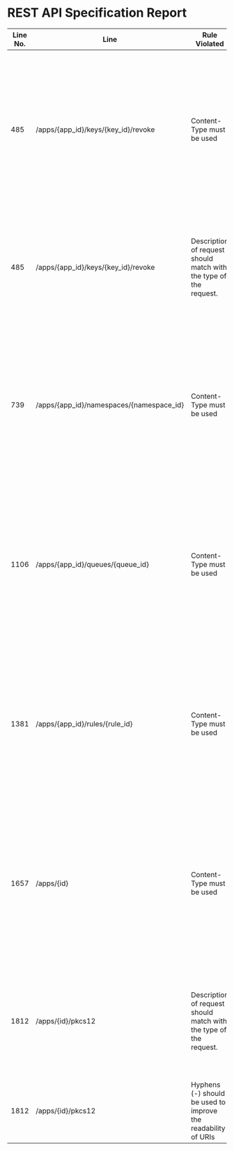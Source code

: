 REST API Specification Report
=============================
| Line No. | Line                                     | Rule Violated                                                     | Category | Severity | Rule Type | Software Quality Attributes    | Improvement Suggestion                                                                                                                                                                   |
| -------- | ---------------------------------------- | ----------------------------------------------------------------- | -------- | -------- | --------- | ------------------------------ | ---------------------------------------------------------------------------------------------------------------------------------------------------------------------------------------- |
| 485      | /apps/{app_id}/keys/{key_id}/revoke      | Content-Type must be used                                         | META     | CRITICAL | STATIC    | USABILITY, COMPATIBILITY       | Specify content type in 200 response in POST operation, because clients and servers rely on the value of this header to know how to process the sequence of bytes in the message body.   |
| 485      | /apps/{app_id}/keys/{key_id}/revoke      | Description of request should match with the type of the request. | META     | WARNING  | STATIC    | MAINTAINABILITY                | POST must be used to create a new resource in a collection or to execute controllers and not for other purposes The request should be of type: DELETE                                    |
| 739      | /apps/{app_id}/namespaces/{namespace_id} | Content-Type must be used                                         | META     | CRITICAL | STATIC    | USABILITY, COMPATIBILITY       | Specify content type in 204 response in DELETE operation, because clients and servers rely on the value of this header to know how to process the sequence of bytes in the message body. |
| 1106     | /apps/{app_id}/queues/{queue_id}         | Content-Type must be used                                         | META     | CRITICAL | STATIC    | USABILITY, COMPATIBILITY       | Specify content type in 204 response in DELETE operation, because clients and servers rely on the value of this header to know how to process the sequence of bytes in the message body. |
| 1381     | /apps/{app_id}/rules/{rule_id}           | Content-Type must be used                                         | META     | CRITICAL | STATIC    | USABILITY, COMPATIBILITY       | Specify content type in 204 response in DELETE operation, because clients and servers rely on the value of this header to know how to process the sequence of bytes in the message body. |
| 1657     | /apps/{id}                               | Content-Type must be used                                         | META     | CRITICAL | STATIC    | USABILITY, COMPATIBILITY       | Specify content type in 204 response in DELETE operation, because clients and servers rely on the value of this header to know how to process the sequence of bytes in the message body. |
| 1812     | /apps/{id}/pkcs12                        | Description of request should match with the type of the request. | META     | WARNING  | STATIC    | MAINTAINABILITY                | POST must be used to create a new resource in a collection or to execute controllers and not for other purposes The request should be of type: PUT                                       |
| 1812     | /apps/{id}/pkcs12                        | Hyphens (-) should be used to improve the readability of URIs     | URIS     | ERROR    | STATIC    | COMPATIBILITY, MAINTAINABILITY | Use hyphens to improve the readability of the segments                                                                                                                                   |